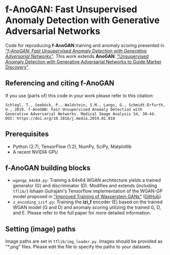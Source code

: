f-AnoGAN: Fast Unsupervised Anomaly Detection with Generative Adversarial Networks
===================================================================

Code for reproducing **f-AnoGAN** training and anomaly scoring presented in [*"f-AnoGAN: Fast Unsupervised Anomaly Detection with Generative Adversarial Networks"*](https://authors.elsevier.com/a/1Yexi4rfPly5Mm). This work extends **AnoGAN**: ["Unsupervised Anomaly Detection with Generative Adversarial Networks to Guide Marker Discovery"](https://rd.springer.com/chapter/10.1007/978-3-319-59050-9_12).


## Referencing and citing f-AnoGAN
If you use (parts of) this code in your work please refer to this citation:

```
Schlegl, T., Seeböck, P., Waldstein, S.M., Langs, G., Schmidt-Erfurth, U., 2019. f-AnoGAN: Fast Unsupervised Anomaly Detection with Generative Adversarial Networks. Medical Image Analysis 54, 30-44. DOI: https://doi.org/10.1016/j.media.2019.01.010
```

## Prerequisites

- Python (2.7), TensorFlow (1.2), NumPy, SciPy, Matplotlib
- A recent NVIDIA GPU

## f-AnoGAN building blocks

- `wgangp_64x64.py`: Training a 64x64 WGAN architecture yields a trained generator (G) and discriminator (D). Modifies and extends (including `tflib/`) Ishaan Gulrajani's Tensorflow implementation of the WGAN-GP model proposed in ["Improved Training of Wasserstein GANs"](https://arxiv.org/abs/1704.00028) ([GitHub](https://github.com/igul222/improved_wgan_training)).
- `z_encoding_izif.py`: Training the **izi_f** encoder (E) based on the trained WGAN model (G and D) and anomaly scoring utilizing the trained G, D, and E. Please refer to the full paper for more detailed information.

## Setting (image) paths

Image paths are set in `tflib/img_loader.py`. Images should be provided as "*.png" files.
Please edit the file to specify the paths to your datasets.
